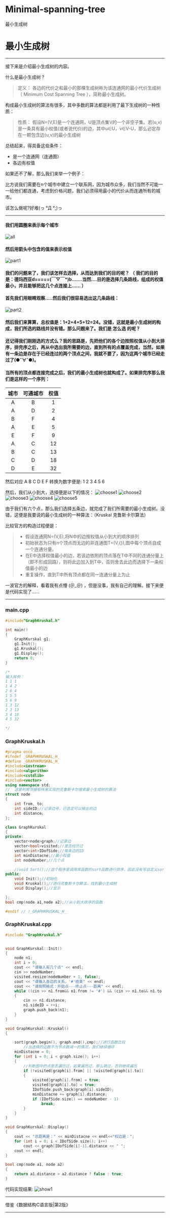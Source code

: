 # Minimal-spanning-tree
最小生成树
# 最小生成树

---

接下来是介绍最小生成树的内容。

什么是最小生成树？

> 定义： 各边的代价之和最小的那棵生成树称为该连通网的最小代价生成树（ Minimum Cost Spanning Tree ），简称最小生成树。

构成最小生成树的算法有很多，其中多数的算法都是利用了最下生成树的一种性质：

>性质： 假设N=(V,E)是一个连通网，U是顶点集V的一个非空子集。若(u,v)是一条具有最小权值(或者说代价)的边，其中u∈U，v∈V-U，那么必定存在一颗包含边(u,v)的最小生成树

总结起来，得具备这些条件：

- 是一个连通网（连通图）
- 各边有权值

如果还不了解，那么我们来举一个例子：

比方说我们需要在n个城市中建立一个联系网，因为城市众多，我们当然不可能一一给他们都连通，考虑到价格问题，我们必须得用最小的代价从而连通所有的城市。

该怎么做呢?好难(っ °Д °;)っ

---

#### 我们用圆圈来表示每个城市
![all][photo1]

#### 然后用箭头中包含的值来表示权值
![part1][photo2]

#### 我们的问题来了，我们该怎样去选择，从而达到我们的目的呢？ （  我们的目的是：德玛西亚d=====(￣▽￣*)b.......当然....目的是选择几条路线，组成的权值最小，并且能够把这几个点连接上...... ） 

#### 首先我们用眼睛观察.....然后我们很容易选出这几条路线：
![part2][photo3]

#### 然后我们来算算，总权值是：1+2+4+5+12=24。没错，这就是最小生成树的构成，我们所选的路线并没有错。那么问题来了。我们是 **怎么选** 的呢？

#### 还记得我们刚刚选的方式么？我的思路是，先把他们的各个边按照权值从小到大排序，排完序之后，再从中选出我所需要的边，直到所有的点覆盖完成，当然，如果有一条边是存在于已经连过的两个顶点之间，我就不要了，因为这两个城市已经走过了(●ˇ∀ˇ●)。 
#### 当所有的顶点都连接完成之后，我们的最小生成树也就构成了。如果排完序那么我们是这样的一个序列：

|城市|可通城市|权值|
|:-:|:-:|:-:|
|A|B|1|
|A|D|2|
|B|F|4|
|A|E|5|
|E|F|9|
|A|C|12|
|B|C|13|
|C|D|18|
|D|E|32|

然后对应 A B C D E F 转换为数字便是: 1 2 3 4 5 6

然后，我们从小到大，选择便是以下的情况：
![choose1][choose1]
![choose2][choose2]
![choose3][choose3]
![choose4][choose4]
![choose5][choose5]


由于我们有六个点，那么我们选择五条边，就完成了我们所需要的最小生成树。没错，这便是我要说的最小生成树的一种算法：（Kruskal 克鲁斯卡尔算法）

比较官方的构造过程便是：
>- 假设连通网N=(V,E),将N中的边按权值从小到大的顺序排列
>- 初始状态为只有n个顶点而无边的非连通图T=(V,{}),图中每个顶点自成一个连通分量。
>- 在E中选择权值最小的边，若该边依附的顶点落在T中不同的连通分量上（即不形成回路），则将此边加入到T中，否则舍去此边而选择下一条权值最小的边
>- 重复操作，直到T中所有顶点都在同一连通分量上为止

一波官方的解释，看着我有点懵 (＠_＠) ，但是没事，我有自己的理解。接下来便是代码实现了......

---

### main.cpp

```c++
#include"GraphKruskal.h"

int main()
{
	GraphKurskal g1;
	g1.Init();
	g1.Kruskal();
	g1.Display();
	return 0;
}

/*
输入样例：
1 1 1
1 4 2
2 6 4
1 5 5
5 6 9
1 3 12
2 3 13
3 4 18
4 5 32

*/

```

### GraphKruskal.h	
```c++
#pragma once
#ifndef _GRAPHKRUSKAL_H_
#define _GRAPHKRUSKAL_H_
#include<iostream>
#include<algorithm>
#include<cstdlib>
#include<vector>
using namespace std;
//	这是利用邻接矩阵来实现的克鲁斯卡尔搜索最小生成树的算法
struct node
{
	int from, to;
	int sideID;//记录边号，已选定可以输出的边
	int distance;
};

class GraphKurskal
{
private:
	vector<node>graph;//记录边
	vector<bool>visited;//是否经历过
	vector<int>IDofSide;//每条边的ID
	int minDistacne;//最小权值
	int nodeNumber;//几个点

	//void Sort();//这个程序是调用库函数的sort函数进行排序，因此没有写自定义sort函数
public:
	void Init();//初始化
	void Kruskal();//进行克鲁斯卡尔算法，找到最小生成树
	void Display();//显示

};
bool cmp(node a1,node a2);//从小到大排序的函数

#endif // !_GRAPHKRUSKAL_H_

```

### GraphKruskal.cpp

```c++
#include "GraphKruskal.h"


void GraphKurskal::Init()
{
	node n1;
	int i = 0;
	cout << "请输入有几个点" << endl;
	cin >> nodeNumber;
	visited.resize(nodeNumber + 1, false);
	cout << "请输入各边的关系，'#'结束" << endl;
	cout << "请按照格式：开始点---终止点---距离" << endl;
	while ((cin >> n1.from&& n1.from != '#') && (cin >> n1.to&& n1.to != '#'))
	{
		cin >> n1.distance;
		n1.sideID = ++i;
		graph.push_back(n1);
	}
}

void GraphKurskal::Kruskal()
{

	sort(graph.begin(), graph.end(),cmp);//进行函数比较
		//当选择的边数不为节点数减一的情况，我们继续循环
	minDistacne = 0;
	for (int i = 0; i < graph.size(); i++)
	{
		//判断图中的点是否遍历过，如果遍历过，那么跳过，否则继续遍历
		if (!visited[graph[i].from] || !visited[graph[i].to])
		{
			visited[graph[i].from] = true;
			visited[graph[i].to] = true;
			IDofSide.push_back(graph[i].sideID);
			minDistacne += graph[i].distance;
			if (IDofSide.size() == nodeNumber - 1)
				break;
		}
	}
}

void GraphKurskal::Display()
{
	cout << "总距离是：" << minDistacne << endl<<"权边是：";
	for (int i = 0; i < IDofSide.size(); i++)
		cout << graph[IDofSide[i]-1].distance << " ";
	cout << endl;
}

bool cmp(node a1, node a2)
{
	return a1.distance > a2.distance ? false : true;
}

```

代码实现结果:
![show1][show1]


---

借鉴《数据结构C语言版|第2版》

---

[photo1]:https://img2018.cnblogs.com/blog/1723659/201911/1723659-20191118184029330-1092051152.png

[photo2]:https://img2018.cnblogs.com/blog/1723659/201911/1723659-20191118184048645-675559091.png

[photo3]:https://img2018.cnblogs.com/blog/1723659/201911/1723659-20191118184122291-1789315556.png

[choose1]:https://img2018.cnblogs.com/blog/1723659/201911/1723659-20191118184145276-750536562.png

[choose2]:https://img2018.cnblogs.com/blog/1723659/201911/1723659-20191118184205325-1420359833.png

[choose3]:https://img2018.cnblogs.com/blog/1723659/201911/1723659-20191118184250870-391053065.png

[choose4]:https://img2018.cnblogs.com/blog/1723659/201911/1723659-20191118184330977-463721853.png

[choose5]:https://img2018.cnblogs.com/blog/1723659/201911/1723659-20191118184350080-1670680927.png

[show1]:https://img2018.cnblogs.com/blog/1723659/201911/1723659-20191118184404873-1565278231.png



